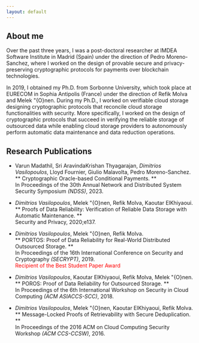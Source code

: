 ```yaml
---
layout: default
---
```


## About me

Over the past three years, I was a post-doctoral researcher at IMDEA Software Institute in Madrid (Spain) under the direction of Pedro Moreno-Sanchez, where I worked on the design of provable secure and privacy-preserving cryptographic protocols for payments over blockchain technologies.

In 2019, I obtained my Ph.D. from Sorbonne University, which took place at EURECOM in Sophia Antipolis (France) under the direction of Refik Molva and Melek \"{O}nen. During my Ph.D., I worked on verifiable cloud storage designing cryptographic protocols that reconcile cloud storage functionalities with security. More specifically, I worked on the design of cryptographic protocols that succeed in verifying the reliable storage of outsourced data while enabling cloud storage providers to autonomously perform automatic data maintenance and data reduction operations.

## Research Publications

*  Varun Madathil, Sri AravindaKrishan Thyagarajan, _Dimitrios Vasilopoulos_, Lloyd Fournier, Giulio Malavolta, Pedro Moreno-Sanchez.\
   ** Cryptographic Oracle-based Conditional Payments. **\
   In Proceedings of the 30th Annual Network and Distributed System Security Symposium _(NDSS)_, 2023.

*  _Dimitrios Vasilopoulos_, Melek \"{O}nen, Refik Molva, Kaoutar ElKhiyaoui.\
   ** Proofs of Data Reliability: Verification of Reliable Data Storage with Automatic Maintenance. **\
   Security and Privacy, 2020;e137.

*  _Dimitrios Vasilopoulos_, Melek \"{O}nen, Refik Molva.\
   ** PORTOS: Proof of Data Reliability for Real-World Distributed Outsourced Storage. **\
   In Proceedings of the 16th International Conference on Security and Cryptography _(SECRYPT)_, 2019.\
   <span style="color:red;">    Recipient of the Best Student Paper Award</span>

*  _Dimitrios Vasilopoulos_, Kaoutar ElKhiyaoui, Refik Molva, Melek \"{O}nen.\
   ** POROS: Proof of Data Reliability for Outsourced Storage. **\
   In Proceedings of the 6th International Workshop on Security in Cloud Computing _(ACM ASIACCS-SCC)_, 2018.

*  _Dimitrios Vasilopoulos_, Melek \"{O}nen, Kaoutar ElKhiyaoui, Refik Molva.\
   ** Message-Locked Proofs of Retrievability with Secure Deduplication. **\
   In Proceedings of the 2016 ACM on Cloud Computing Security Workshop _(ACM CCS-CCSW)_, 2016.
